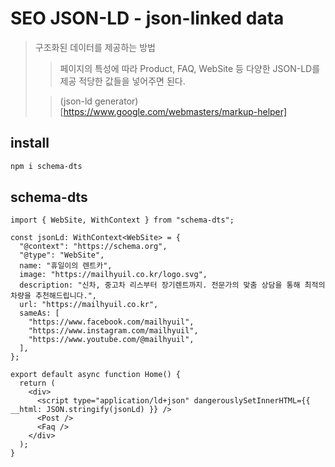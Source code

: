 # SEO JSON-LD - json-linked data

> 구조화된 데이터를 제공하는 방법
>
> > 페이지의 특성에 따라 Product, FAQ, WebSite 등 다양한 JSON-LD를 제공 적당한 값들을 넣어주면 된다.
>
> > (json-ld generator)[https://www.google.com/webmasters/markup-helper]

## install

```sh
npm i schema-dts
```

## schema-dts

```tsx
import { WebSite, WithContext } from "schema-dts";

const jsonLd: WithContext<WebSite> = {
  "@context": "https://schema.org",
  "@type": "WebSite",
  name: "휴일이의 렌트카",
  image: "https://mailhyuil.co.kr/logo.svg",
  description: "신차, 중고차 리스부터 장기렌트까지. 전문가의 맞춤 상담을 통해 최적의 차량을 추천해드립니다.",
  url: "https://mailhyuil.co.kr",
  sameAs: [
    "https://www.facebook.com/mailhyuil",
    "https://www.instagram.com/mailhyuil",
    "https://www.youtube.com/@mailhyuil",
  ],
};

export default async function Home() {
  return (
    <div>
      <script type="application/ld+json" dangerouslySetInnerHTML={{ __html: JSON.stringify(jsonLd) }} />
      <Post />
      <Faq />
    </div>
  );
}
```
